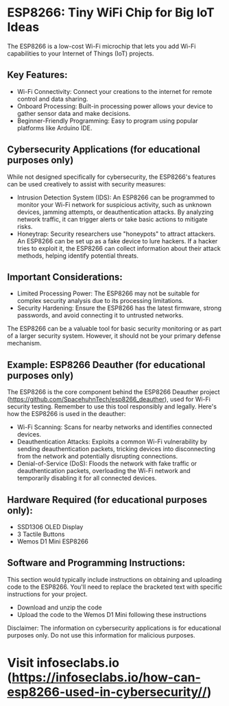 
<body>
  <h1>ESP8266: Tiny WiFi Chip for Big IoT Ideas</h1>
  <p>The ESP8266 is a low-cost Wi-Fi microchip that lets you add Wi-Fi capabilities to your Internet of Things (IoT) projects.</p>

  <h2>Key Features:</h2>
  <ul>
    <li>Wi-Fi Connectivity: Connect your creations to the internet for remote control and data sharing.</li>
    <li>Onboard Processing: Built-in processing power allows your device to gather sensor data and make decisions.</li>
    <li>Beginner-Friendly Programming: Easy to program using popular platforms like Arduino IDE.</li>
  </ul>

  <h2>Cybersecurity Applications (for educational purposes only)</h2>
  <p>While not designed specifically for cybersecurity, the ESP8266's features can be used creatively to assist with security measures:</p>

  <ul>
    <li>Intrusion Detection System (IDS): An ESP8266 can be programmed to monitor your Wi-Fi network for suspicious activity, such as unknown devices, jamming attempts, or deauthentication attacks. By analyzing network traffic, it can trigger alerts or take basic actions to mitigate risks.</li>
    <li>Honeytrap: Security researchers use "honeypots" to attract attackers. An ESP8266 can be set up as a fake device to lure hackers. If a hacker tries to exploit it, the ESP8266 can collect information about their attack methods, helping identify potential threats.</li>
  </ul>

  <h2>Important Considerations:</h2>

  <ul>
    <li>Limited Processing Power: The ESP8266 may not be suitable for complex security analysis due to its processing limitations.</li>
    <li>Security Hardening: Ensure the ESP8266 has the latest firmware, strong passwords, and avoid connecting it to untrusted networks.</li>
  </ul>

  <p>The ESP8266 can be a valuable tool for basic security monitoring or as part of a larger security system. However, it should not be your primary defense mechanism.</p>

  <h2>Example: ESP8266 Deauther (for educational purposes only)</h2>

  <p>The ESP8266 is the core component behind the ESP8266 Deauther project (<a href="https://github.com/SpacehuhnTech/esp8266_deauther">https://github.com/SpacehuhnTech/esp8266_deauther</a>), used for Wi-Fi security testing. Remember to use this tool responsibly and legally. Here's how the ESP8266 is used in the deauther:</p>

  <ul>
    <li>Wi-Fi Scanning: Scans for nearby networks and identifies connected devices.</li>
    <li>Deauthentication Attacks: Exploits a common Wi-Fi vulnerability by sending deauthentication packets, tricking devices into disconnecting from the network and potentially disrupting connections.</li>
    <li>Denial-of-Service (DoS): Floods the network with fake traffic or deauthentication packets, overloading the Wi-Fi network and temporarily disabling it for all connected devices.</li>
  </ul>

  <h2>Hardware Required (for educational purposes only):</h2>

  <ul>
    <li>SSD1306 OLED Display</li>
    <li>3 Tactile Buttons</li>
    <li>Wemos D1 Mini ESP8266</li>
  </ul>

  <h2>Software and Programming Instructions:</h2>

  <p>This section would typically include instructions on obtaining and uploading code to the ESP8266. You'll need to replace the bracketed text with specific instructions for your project.</p>

  <ul>
    <li>Download and unzip the code </li>
    <li>Upload the code to the Wemos D1 Mini following these instructions </li>
  </ul>

  <p>Disclaimer: The information on cybersecurity applications is for educational purposes only. Do not use this information for malicious purposes.</p>

<p><h1> Visit infoseclabs.io (<a href="https://infoseclabs.io/how-can-esp8266-used-in-cybersecurity//">https://infoseclabs.io/how-can-esp8266-used-in-cybersecurity//</a>) </h1>
</body>
</html>
